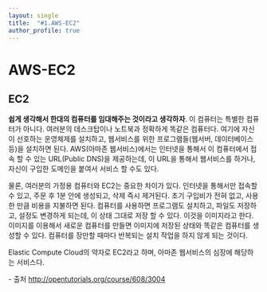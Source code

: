 ```yaml
---
layout: single
title:  "#1.AWS-EC2"
author_profile: true
---
```

# AWS-EC2

## EC2

**쉽게 생각해서 한대의 컴퓨터를 임대해주는 것이라고 생각하자**. 이 컴퓨터는 특별한 컴퓨터가 아니다. 여러분의 데스크탑이나 노트북과 정확하게 똑같은 컴퓨터다. 여기에 자신이 선호하는 운영체제를 설치하고, 웹서비스를 위한 프로그램들(웹서버, 데이터베이스 등)을 설치하면 된다. AWS(아마존 웹서비스)에서는 인터넷을 통해서 이 컴퓨터에서 접속 할 수 있는 URL(Public DNS)을 제공하는데, 이 URL을 통해서 웹서비스를 하거나, 자신이 구입한 도메인을 붙여서 서비스 할 수도 있다.

물론, 여러분의 가정용 컴퓨터와 EC2는 중요한 차이가 있다. 인터넷을 통해서만 접속할 수 있고, 주문 후 1분 안에 생성되고, 삭제 즉시 제거된다. 초기 구입비가 전혀 없고, 사용한 만큼 비용을 지불하면 된다. 컴퓨터를 사용하면 프로그램도 설치하고, 파일도 저장하고, 설정도 변경하게 되는데, 이 상태 그대로 저장 할 수 있다. 이것을 이미지라고 한다. 이미지를 이용해서 새로운 컴퓨터를 만들면 이미지에 저장된 상태와 똑같은 컴퓨터를 생성할 수 있다. 컴퓨터를 장만할 때마다 반복되는 설치 작업을 하지 않게 되는 것이다.

Elastic Compute Cloud의 약자로 EC2라고 하며, 아마존 웹서비스의 심장에 해당하는 서비스다.

 

\- 출처 http://opentutorials.org/course/608/3004



